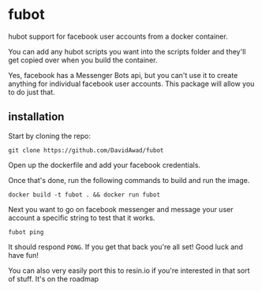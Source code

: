 # fubot
hubot support for facebook user accounts from a docker container.

You can add any hubot scripts you want into the scripts folder and they'll get copied over when you build the container. 

Yes, facebook has a Messenger Bots api, but you can't use it to create anything for individual facebook user accounts. This package will allow you to do just that. 

## installation

Start by cloning the repo: 
```shell
git clone https://github.com/DavidAwad/fubot
```

Open up the dockerfile and add your facebook credentials.

Once that's done, run the following commands to build and run the image. 

```shell
docker build -t fubot . && docker run fubot
```


Next you want to go on facebook messenger and message your user account a specific string to test that it works.

```
fubot ping
```

It should respond `PONG`. If you get that back you're all set! Good luck and have fun!

You can also very easily port this to resin.io if you're interested in that sort of stuff. It's on the roadmap


